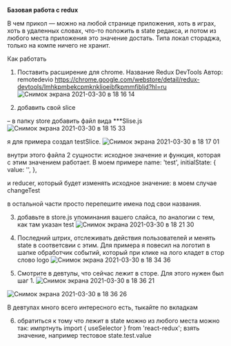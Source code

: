 **Базовая работа с redux**

В чем прикол — можно на любой странице приложения, хоть в играх, хоть в удаленных словах, что-то положить в state редакса, и потом из любого места приложения это значение достать. Типа локал стораджа, только на компе ничего не хранит.

Как работать
1. Поставить расширение для chrome.
Название Redux DevTools
Автор: remotedevio
https://chrome.google.com/webstore/detail/redux-devtools/lmhkpmbekcpmknklioeibfkpmmfibljd?hl=ru
![Снимок экрана 2021-03-30 в 18 16 14](https://user-images.githubusercontent.com/24583617/113013040-075a4880-9184-11eb-91f0-7afc8ee3a4c3.png)


2. добавить свой slice

– в папку store добавить файл вида
***Slise.js
![Снимок экрана 2021-03-30 в 18 15 33](https://user-images.githubusercontent.com/24583617/113012990-f8739600-9183-11eb-87ef-3bef2c332b3f.png)

я для примера создал testSlice. 
![Снимок экрана 2021-03-30 в 18 17 01](https://user-images.githubusercontent.com/24583617/113013574-7fc10980-9184-11eb-8386-8123588d9479.png)

внутри этого файла 2 сущности:
исходное значение и функция, которая с этим значением работает. В моем примере
name: 'test',
  initialState: {
    value: '',
  },


и reducer, который будет изменять исходное значение:
в моем случае changeTest

в остальной части просто перепешите имена под свои названия.

3. добавьте в store.js упоминания вашего слайса, по аналогии с тем, как там указан test
![Снимок экрана 2021-03-30 в 18 21 30](https://user-images.githubusercontent.com/24583617/113013870-c3b40e80-9184-11eb-8cbb-95e8cbbff0f8.png)

4. Последний штрих, отслеживать действия пользователей и менять state в соответсвии с этим.
 Для примера я повесил на логотип в шапке обработчик событий, который при клике на лого кладет в стор слово logo
 ![Снимок экрана 2021-03-30 в 18 34 36](https://user-images.githubusercontent.com/24583617/113015843-98322380-9186-11eb-85b2-9b91dc1c26bc.png)
 
5. Смотрите в девтулы, что сейчас лежит в сторе. Для этого нужен был шаг 1. 
![Снимок экрана 2021-03-30 в 18 36 21](https://user-images.githubusercontent.com/24583617/113016286-02e35f00-9187-11eb-8c3a-e12cd2d88360.png)

![Снимок экрана 2021-03-30 в 18 36 26](https://user-images.githubusercontent.com/24583617/113016296-05de4f80-9187-11eb-9ecf-570219313d05.png)

В девтулах много всего интересного есть, тыкайте по вкладкам

6. обратиться к тому что лежит в state можно из любого места можно так:
импртнуть 
import { useSelector } from 'react-redux';
взять значение, например тестовое state.test.value
